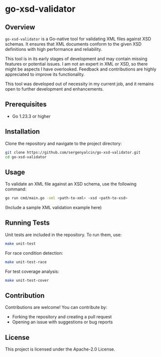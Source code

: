 # go-xsd-validator

## Overview
`go-xsd-validator` is a Go-native tool for validating XML files against XSD
schemas. It ensures that XML documents conform to the given XSD definitions with
high performance and reliability.

This tool is in its early stages of development and may contain missing features
or potential issues. I am not an expert in XML or XSD, so there might be aspects
I have overlooked. Feedback and contributions are highly appreciated to improve
its functionality.

This tool was developed out of necessity in my current job, and it remains open
to further development and enhancements.

## Prerequisites
- Go 1.23.3 or higher

## Installation
Clone the repository and navigate to the project directory:

```sh
git clone https://github.com/sergenyalcin/go-xsd-validator.git
cd go-xsd-validator
```

## Usage
To validate an XML file against an XSD schema, use the following command:

```sh
go run cmd/main.go -xml <path-to-xml> -xsd <path-to-xsd>
```

(Include a sample XML validation example here)

## Running Tests
Unit tests are included in the repository. To run them, use:

```sh
make unit-test
```

For race condition detection:

```sh
make unit-test-race
```

For test coverage analysis:

```sh
make unit-test-cover
```

## Contribution
Contributions are welcome! You can contribute by:
- Forking the repository and creating a pull request
- Opening an issue with suggestions or bug reports

## License
This project is licensed under the Apache-2.0 License.

